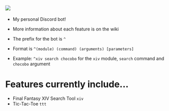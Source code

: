 # ![](https://i.imgur.com/RjYXxlX.png)
 
* My personal Discord bot!
* More information about each feature is on the wiki

* The prefix for the bot is `^`
* Format is `^(module) (command) (arguments) [parameters]`
* Example: `^xiv search chocobo` for the `xiv` module, `search` command and `chocobo` argument

# Features currently include...
* Final Fantasy XIV Search Tool `xiv`
* Tic-Tac-Toe `ttt`
